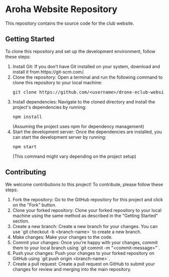 <html lang="en">
<body>
  <h1>Aroha Website Repository</h1>
  <p>This repository contains the source code for the club website.</p>
  <h2>Getting Started</h2>
  <p>To clone this repository and set up the development environment, follow these steps:</p>
  <ol>
    <li>Install Git: If you don't have Git installed on your system, download and install it from https://git-scm.com/.</li>
    <li>Clone the repository: Open a terminal and run the following command to clone this repository to your local machine:</li>
    <pre>git clone https://github.com/&lt;username&gt;/drone-eclub-website.git</pre>
    <li>Install dependencies: Navigate to the cloned directory and install the project's dependencies by running:</li>
    <pre>npm install</pre> (Assuming the project uses npm for dependency management)
    <li>Start the development server: Once the dependencies are installed, you can start the development server by running:</li>
    <pre>npm start</pre> (This command might vary depending on the project setup)
  </ol>
  <h2>Contributing</h2>
  <p>We welcome contributions to this project! To contribute, please follow these steps:</p>
  <ol>
    <li>Fork the repository: Go to the GitHub repository for this project and click on the "Fork" button.</li>
    <li>Clone your forked repository: Clone your forked repository to your local machine using the same method as described in the "Getting Started" section.</li>
    <li>Create a new branch: Create a new branch for your changes. You can use `git checkout -b &lt;branch-name&gt;` to create a new branch.</li>
    <li>Make changes: Make your changes to the code.</li>
    <li>Commit your changes: Once you're happy with your changes, commit them to your local branch using `git commit -m "&lt;commit-message&gt;"`.</li>
    <li>Push your changes: Push your changes to your forked repository on GitHub using `git push origin &lt;branch-name&gt;`.</li>
    <li>Create a pull request: Create a pull request on GitHub to submit your changes for review and merging into the main repository.</li>
  </ol>
</body>
</html>
